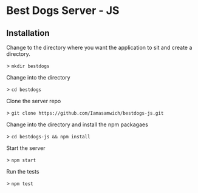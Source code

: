# Best Dogs Server - JS

## Installation

Change to the directory where you want the application to sit and create a directory.

\> `mkdir bestdogs`

Change into the directory

\> `cd bestdogs`

Clone the server repo

\> `git clone https://github.com/Iamasamwich/bestdogs-js.git`

Change into the directory and install the npm packagaes

\> `cd bestdogs-js && npm install`

Start the server

\> `npm start`

Run the tests

\> `npm test`